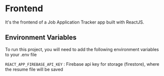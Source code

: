 
# Frontend

It's the frontend of a Job Application Tracker app built with ReactJS.

## Environment Variables

To run this project, you will need to add the following environment variables to your .env file

`REACT_APP_FIREBASE_API_KEY` : Firebase api key for storage (firestore), where the resume file will be saved
